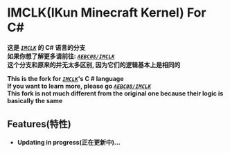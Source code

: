 # IMCLK(IKun Minecraft Kernel) For C#
**这是 [_`IMCLK`_](https://github.com/AEBC08/IMCLK) 的 C# 语言的分支**  
**如果你想了解更多请前往: [_`AEBC08/IMCLK`_](https://github.com/AEBC08/IMCLK)**  
**这个分支和原来的并无太多区别, 因为它们的逻辑基本上是相同的**  
  
**This is the fork for [_`IMCLK`_](https://github.com/AEBC08/IMCLK)'s C # language**  
**If you want to learn more, please go [_`AEBC08/IMCLK`_](https://github.com/AEBC08/IMCLK)**  
**This fork is not much different from the original one because their logic is basically the same**

## Features(特性)
* **Updating in progress(正在更新中)...**
